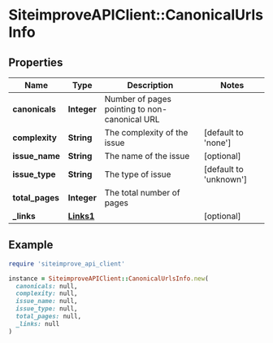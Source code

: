 # SiteimproveAPIClient::CanonicalUrlsInfo

## Properties

| Name | Type | Description | Notes |
| ---- | ---- | ----------- | ----- |
| **canonicals** | **Integer** | Number of pages pointing to non-canonical URL |  |
| **complexity** | **String** | The complexity of the issue | [default to &#39;none&#39;] |
| **issue_name** | **String** | The name of the issue | [optional] |
| **issue_type** | **String** | The type of issue | [default to &#39;unknown&#39;] |
| **total_pages** | **Integer** | The total number of pages |  |
| **_links** | [**Links1**](Links1.md) |  | [optional] |

## Example

```ruby
require 'siteimprove_api_client'

instance = SiteimproveAPIClient::CanonicalUrlsInfo.new(
  canonicals: null,
  complexity: null,
  issue_name: null,
  issue_type: null,
  total_pages: null,
  _links: null
)
```

